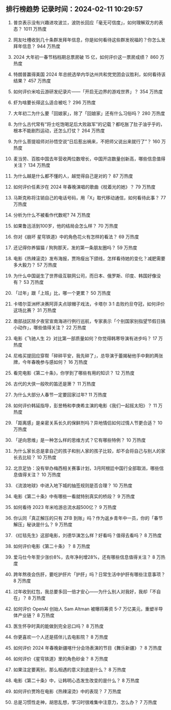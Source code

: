 
## 排行榜趋势 记录时间：2024-02-11 10:29:57
  
  1. 普京表示没有兴趣进攻波兰，波防长回应「毫无可信度」，如何理解双方的表态？ 1011 万热度
    
  2. 网友吐槽收到几十条群发拜年信息，你是如何看待这些群发祝福的？你怎么发拜年信息？ 944 万热度
    
  3. 2024 大年初一春节档档期总票房破 15 亿，如何评价这一票房成绩？ 860 万热度
    
  4. 特朗普赢得美国 2024 年总统选举内华达州共和党党团会议胜利，如何看待该结果？ 457 万热度
    
  5. 如何评价米哈云游研发纪录片——「开启无边界的游戏世界」？ 354 万热度
    
  6. 虾为啥要长得这么适合被吃？ 296 万热度
    
  7. 大年初二为什么要「回娘家」，除了「回娘家」还有什么习俗吗？ 280 万热度
    
  8. 为什么古代常有“将士吃饱喝足后大败敌军”的记载？都吃胀了肚子油乎乎的，根本不能剧烈运动，还怎么打仗？ 264 万热度
    
  9. 为什么菩提祖师对孙悟空说“日后惹出祸来，不把师父说出来就行了”？ 160 万热度
    
  10. 麦当劳、百胜中国去年营收两位数增长，中国开店数量创新高，哪些信息值得关注？ 134 万热度
    
  11. 为什么越是什么都不懂的人，越觉得自己是对的？ 87 万热度
    
  12. 如何评价任素汐在 2024 年春晚演唱的歌曲《枕着光的她》？ 79 万热度
    
  13. 马斯克称将注销自己的电话号码，用「X」取代移动通信，如何看待此事？ 77 万热度
    
  14. 分析为什么不被看作代数呢? 74 万热度
    
  15. 如果鲁迅活到100岁，他的结局会怎么样？ 70 万热度
    
  16. 你对《崩坏 星穹铁道》中的角色花火有怎样的看法？ 69 万热度
    
  17. 还记得你养猫猫 / 狗狗那天，发的第一条朋友圈吗？ 59 万热度
    
  18. 电影《热辣滚烫》发布海报，贾玲瘦出下颌线，怎样看待她的变化？减肥需要多大毅力？ 57 万热度
    
  19. 为什么中国诞生了世界级互联网公司，而日本、俄罗斯、印度、韩国好像没有？ 53 万热度
    
  20. 「过年」跟「上班」比，哪一个更累？ 50 万热度
    
  21. 卡塔尔亚洲杯决赛阿菲夫点球帽子戏法，卡塔尔 3:1 击败约旦夺冠，如何评价这场比赛？ 31 万热度
    
  22. 南部战区除夕夜官宣南海进行例行巡航，专家表示「个别国家别指望节假日搞小动作」，哪些值得关注？ 22 万热度
    
  23. 电影《飞驰人生 2》对比第一部质量如何？你觉得韩寒导演有进步吗？ 17 万热度
    
  24. 尼格买提回应穿帮「碎碎平安，我先碎了」，总导演于蕾揭秘他手中剩的两张牌，今年春晚参与感如何？ 16 万热度
    
  25. 看完电影《第二十条》，你学到了哪些有用的知识？ 12 万热度
    
  26. 古代的大侠一般吹的笛还是箫？ 11 万热度
    
  27. 为什么大部分人春节一定要回家过年? 11 万热度
    
  28. 如何评价韩延指导，彭昱畅和李庚希主演的电影《我们一起摇太阳》？ 11 万热度
    
  29. 「距离感」是亲密关系长久的保鲜剂吗？异地情侣如何过情人节更合适？ 10 万热度
    
  30. 「逆向思维」是一种怎么样的思维方式？它有哪些特例？ 10 万热度
    
  31. 为什么家长总是拿自己的孩子和别人家的孩子比较，却不会将自己与别人的家长去比较？ 10 万热度
    
  32. 北京足协：没有举办梅西相关赛事计划，3月阿根廷中国行全部取消，哪些信息值得关注？ 10 万热度
    
  33. 《流浪地球》中进入地下城的抽签规则是否合理？ 10 万热度
    
  34. 电影《第二十条》中有哪些一看就特别真实的桥段？ 9 万热度
    
  35. 如何看待 2023 年米哈游总流水超500亿？ 9 万热度
    
  36. 你认同「真正解压的只有 ZFB 到账」吗？作为返乡青年中一员，你的「春节解压」秘诀是什么？ 9 万热度
    
  37. 《红毯先生》这部电影，刘德华演怎么样？好看吗？值得去看吗？ 8 万热度
    
  38. 如何评价电影《第二十条》？ 8 万热度
    
  39. 爱马仕今年至少涨价8%，去年净利增28%，还有哪些信息值得关注？ 8 万热度
    
  40. 跨年熬夜会伤肝，要吃护肝片「护肝」吗？日常生活中护肝有哪些注意事项？ 8 万热度
    
  41. 过年收到红包，我总要多回一倍才安心——为什么别人对我好，我却「不自在」？ 8 万热度
    
  42. 如何评价 OpenAI 创始人 Sam Altman 被曝将筹资 5-7 万亿美元，重塑半导体产业链？ 8 万热度
    
  43. 医生怀孕时真的能做到完全忌口吗？ 8 万热度
    
  44. 你更喜欢一个人还是搭伴儿去电影院？ 8 万热度
    
  45. 如何评价 2024 年春晚新疆喀什分会场表演的节目《舞乐新疆》？ 8 万热度
    
  46. 如何评价《星穹铁道》里的角色砂金？ 8 万热度
    
  47. 如果注定要离别，那么相遇的意义到底是什么？ 8 万热度
    
  48. 电影《第二十条》中，让韩明心态发生改变的是什么？ 8 万热度
    
  49. 如何评价贾玲在电影《热辣滚烫》中的表现？ 7 万热度
    
  50. 总是习惯性走神，胡思乱想，学习时很难集中注意力，怎么办？ 7 万热度
    